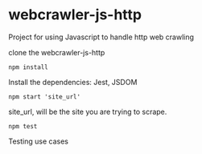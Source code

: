 # webcrawler-js-http

Project for using Javascript to handle http web crawling

clone the webcrawler-js-http

`npm install`

Install the dependencies: Jest, JSDOM

`npm start 'site_url'`

site_url, will be the site you are trying to scrape.

`npm test`

Testing use cases
